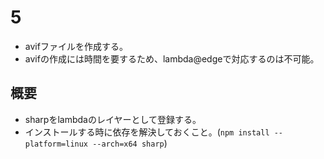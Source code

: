 # 5
- avifファイルを作成する。
- avifの作成には時間を要するため、lambda@edgeで対応するのは不可能。

## 概要
- sharpをlambdaのレイヤーとして登録する。
- インストールする時に依存を解決しておくこと。(`npm install --platform=linux --arch=x64 sharp`)

